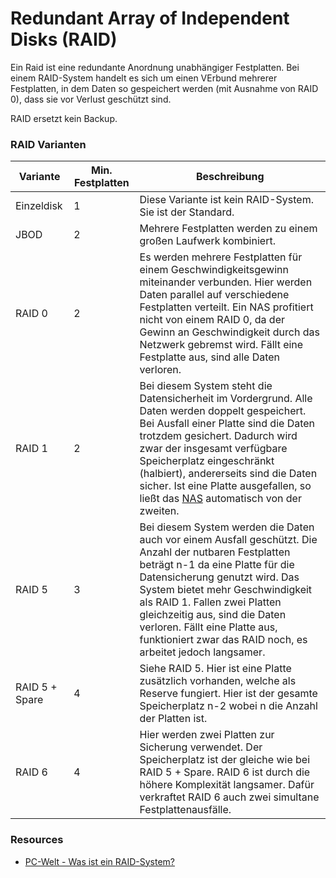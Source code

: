 # Redundant Array of Independent Disks (RAID)

Ein Raid ist eine redundante Anordnung unabhängiger Festplatten.
Bei einem RAID-System handelt es sich um einen VErbund mehrerer Festplatten,
in dem Daten so gespeichert werden (mit Ausnahme von RAID 0), dass sie vor
Verlust geschützt sind.

RAID ersetzt kein Backup.

### RAID Varianten

Variante | Min. Festplatten | Beschreibung
--- | --- | ---
Einzeldisk | 1 | Diese Variante ist kein RAID-System. Sie ist der Standard.
JBOD | 2 | Mehrere Festplatten werden zu einem großen Laufwerk kombiniert.
RAID 0 | 2 | Es werden mehrere Festplatten für einem Geschwindigkeitsgewinn miteinander verbunden. Hier werden Daten parallel auf verschiedene Festplatten verteilt. Ein NAS profitiert nicht von einem RAID 0, da der Gewinn an Geschwindigkeit durch das Netzwerk gebremst wird. Fällt eine Festplatte aus, sind alle Daten verloren. 
RAID 1 | 2 | Bei diesem System steht die Datensicherheit im Vordergrund. Alle Daten werden doppelt gespeichert. Bei Ausfall einer Platte sind die Daten trotzdem gesichert. Dadurch wird zwar der insgesamt verfügbare Speicherplatz eingeschränkt (halbiert), andererseits sind die Daten sicher. Ist eine Platte ausgefallen, so ließt das [NAS](NAS) automatisch von der zweiten. 
RAID 5 | 3 | Bei diesem System werden die Daten auch vor einem Ausfall geschützt. Die Anzahl der nutbaren Festplatten beträgt n-1 da eine Platte für die Datensicherung genutzt wird. Das System bietet mehr Geschwindigkeit als RAID 1. Fallen zwei Platten gleichzeitig aus, sind die Daten verloren. Fällt eine Platte aus, funktioniert zwar das RAID noch, es arbeitet jedoch langsamer.
RAID 5 + Spare | 4 | Siehe RAID 5. Hier ist eine Platte zusätzlich vorhanden, welche als Reserve fungiert. Hier ist der gesamte Speicherplatz n-2 wobei n die Anzahl der Platten ist. 
RAID 6 | 4 | Hier werden zwei Platten zur Sicherung verwendet. Der Speicherplatz ist der gleiche wie bei RAID 5 + Spare. RAID 6 ist durch die höhere Komplexität langsamer. Dafür verkraftet RAID 6 auch zwei simultane Festplattenausfälle.



### Resources
* [PC-Welt - Was ist ein RAID-System?](http://www.pcwelt.de/ratgeber/Was-ist-ein-RAID-System-NAS-Server-445517.html)
